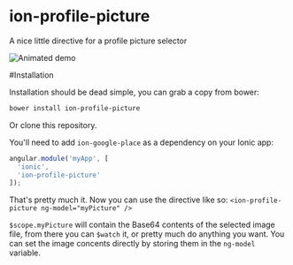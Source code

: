 ion-profile-picture
===================

A nice little directive for a profile picture selector

![Animated demo](https://github.com/israelidanny/ion-profile-picture/raw/master/demo.gif)

#Installation

Installation should be dead simple, you can grab a copy from bower:
```bash
bower install ion-profile-picture
```

Or clone this repository.

You'll need to add `ion-google-place` as a dependency on your Ionic app:
```javascript
angular.module('myApp', [
  'ionic',
  'ion-profile-picture'
]);
```

That's pretty much it. Now you can use the directive like so:
`<ion-profile-picture ng-model="myPicture" />`

`$scope.myPicture` will contain the Base64 contents of the selected image file, from there you can `$watch` it, or pretty much do anything you want. You can set the image concents directly by storing them in the `ng-model` variable.
